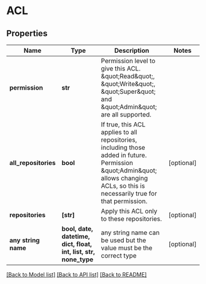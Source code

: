 # ACL


## Properties
Name | Type | Description | Notes
------------ | ------------- | ------------- | -------------
**permission** | **str** | Permission level to give this ACL.  \&quot;Read\&quot;, \&quot;Write\&quot;, \&quot;Super\&quot; and \&quot;Admin\&quot; are all supported.  | 
**all_repositories** | **bool** | If true, this ACL applies to all repositories, including those added in future.  Permission \&quot;Admin\&quot; allows changing ACLs, so this is necessarily true for that permission.  | [optional] 
**repositories** | **[str]** | Apply this ACL only to these repositories. | [optional] 
**any string name** | **bool, date, datetime, dict, float, int, list, str, none_type** | any string name can be used but the value must be the correct type | [optional]

[[Back to Model list]](../README.md#documentation-for-models) [[Back to API list]](../README.md#documentation-for-api-endpoints) [[Back to README]](../README.md)


